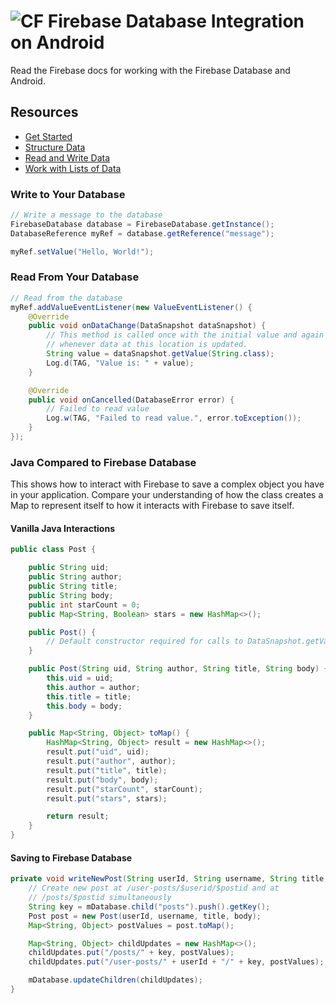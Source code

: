 # ![CF](http://i.imgur.com/7v5ASc8.png) Firebase Database Integration on Android

Read the Firebase docs for working with the Firebase Database and Android.

## Resources
* [Get Started](https://firebase.google.com/docs/database/android/start/)
* [Structure Data](https://firebase.google.com/docs/database/android/structure-data)
* [Read and Write Data](https://firebase.google.com/docs/database/android/read-and-write)
* [Work with Lists of Data](https://firebase.google.com/docs/database/android/lists-of-data)

### Write to Your Database
```java
// Write a message to the database
FirebaseDatabase database = FirebaseDatabase.getInstance();
DatabaseReference myRef = database.getReference("message");

myRef.setValue("Hello, World!");
```

### Read From Your Database
```java
// Read from the database
myRef.addValueEventListener(new ValueEventListener() {
    @Override
    public void onDataChange(DataSnapshot dataSnapshot) {
        // This method is called once with the initial value and again
        // whenever data at this location is updated.
        String value = dataSnapshot.getValue(String.class);
        Log.d(TAG, "Value is: " + value);
    }

    @Override
    public void onCancelled(DatabaseError error) {
        // Failed to read value
        Log.w(TAG, "Failed to read value.", error.toException());
    }
});
```

### Java Compared to Firebase Database
This shows how to interact with Firebase to save a complex object you have in
your application. Compare your understanding of how the class creates a Map to
represent itself to how it interacts with Firebase to save itself.

#### Vanilla Java Interactions
```java
public class Post {

    public String uid;
    public String author;
    public String title;
    public String body;
    public int starCount = 0;
    public Map<String, Boolean> stars = new HashMap<>();

    public Post() {
        // Default constructor required for calls to DataSnapshot.getValue(Post.class)
    }

    public Post(String uid, String author, String title, String body) {
        this.uid = uid;
        this.author = author;
        this.title = title;
        this.body = body;
    }

    public Map<String, Object> toMap() {
        HashMap<String, Object> result = new HashMap<>();
        result.put("uid", uid);
        result.put("author", author);
        result.put("title", title);
        result.put("body", body);
        result.put("starCount", starCount);
        result.put("stars", stars);

        return result;
    }
}
```

#### Saving to Firebase Database
```java
private void writeNewPost(String userId, String username, String title, String body) {
    // Create new post at /user-posts/$userid/$postid and at
    // /posts/$postid simultaneously
    String key = mDatabase.child("posts").push().getKey();
    Post post = new Post(userId, username, title, body);
    Map<String, Object> postValues = post.toMap();

    Map<String, Object> childUpdates = new HashMap<>();
    childUpdates.put("/posts/" + key, postValues);
    childUpdates.put("/user-posts/" + userId + "/" + key, postValues);

    mDatabase.updateChildren(childUpdates);
}
```
